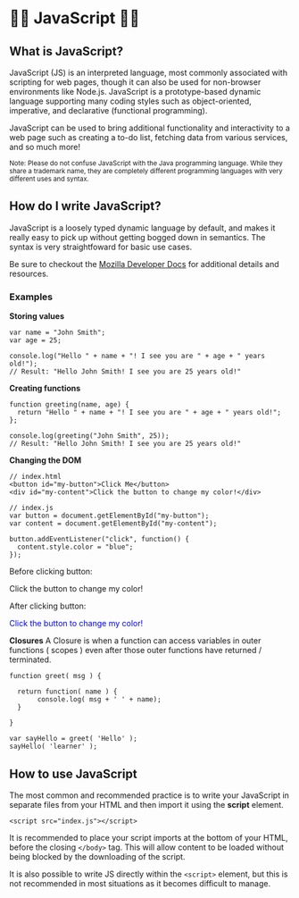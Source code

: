 # :star2::star2: JavaScript :star2::star2:

## What is JavaScript?

JavaScript (JS) is an interpreted language, most commonly associated with scripting for web pages, though it can also be used for non-browser environments like Node.js. JavaScript is a prototype-based dynamic language supporting many coding styles such as object-oriented, imperative, and declarative (functional programming).

JavaScript can be used to bring additional functionality and interactivity to a web page such as creating a to-do list, fetching data from various services, and so much more!

<small>Note: Please do not confuse JavaScript with the Java programming language. While they share a trademark name, they are completely different programming languages with very different uses and syntax.</small>

## How do I write JavaScript?

JavaScript is a loosely typed dynamic language by default, and makes it really easy to pick up without getting bogged down in semantics. The syntax is very straightfoward for basic use cases.

Be sure to checkout the [Mozilla Developer Docs](https://developer.mozilla.org/en-US/docs/Web/JavaScript#Tutorials) for additional details and resources.

### Examples

**Storing values**
```
var name = "John Smith";
var age = 25;

console.log("Hello " + name + "! I see you are " + age + " years old!");
// Result: "Hello John Smith! I see you are 25 years old!"
```

**Creating functions**
```
function greeting(name, age) {
  return "Hello " + name + "! I see you are " + age + " years old!";
};

console.log(greeting("John Smith", 25));
// Result: "Hello John Smith! I see you are 25 years old!"
```

**Changing the DOM**
```
// index.html
<button id="my-button">Click Me</button>
<div id="my-content">Click the button to change my color!</div>

// index.js
var button = document.getElementById("my-button");
var content = document.getElementById("my-content");

button.addEventListener("click", function() {
  content.style.color = "blue";
});
```

Before clicking button:
<div>Click the button to change my color!</div>

After clicking button:
<div style="color:blue;">Click the button to change my color!</div>

**Closures**
A Closure is when a function can access variables in outer functions ( scopes ) even after those outer functions have returned / terminated.

```
function greet( msg ) {

  return function( name ) {
       console.log( msg + ' ' + name);
  }

}

var sayHello = greet( 'Hello' );
sayHello( 'learner' );
```

## How to use JavaScript
The most common and recommended practice is to write your JavaScript in separate files from your HTML and then import it using the **script** element.

```
<script src="index.js"></script>
```

It is recommended to place your script imports at the bottom of your HTML, before the closing `</body>` tag. This will allow content to be loaded without being blocked by the downloading of the script.

It is also possible to write JS directly within the `<script>` element, but this is not recommended in most situations as it becomes difficult to manage.
